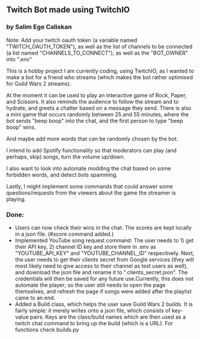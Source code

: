## Twitch Bot made using TwitchIO

### by Salim Ege Caliskan

Note: Add your twitch oauth token (a variable named "TWITCH_OAUTH_TOKEN"), as well as the list of channels to be connected (a list named "CHANNELS_TO_CONNECT"), as well as the "BOT_OWNER" into ".env"

This is a hobby project I am currently coding, using TwitchIO, as
I wanted to make a bot for a friend who streams (which makes the bot rather optimised for Guild Wars 2 streams).

At the moment it can be used to play an interactive game of Rock, Paper, and Scissors.
It also reminds the audience to follow the stream and to hydrate, and greets a chatter based on a message they send.
There is also a mini game that occurs randomly between 25 and 55 minutes, where the bot sends "beep boop" into the chat, and the first person to type "beep boop" wins.

And maybe add more words that can be randomly chosen by the bot.

I intend to add Spotify functionality so that moderators can play (and perhaps, skip) songs, turn the volume up/down.

I also want to look into automate modding the chat based on some forbidden words, and detect bots spamming.

Lastly, I might implement some commands that could answer some questions/requests from the viewers about the game the streamer is playing.


### Done:
<ul>
    <li>Users can now check their wins in the chat. The scores are kept locally in a json file. (#score command added.)</li>
    <li>Implemented YouTube song request command: The user needs to 1) get their API key, 2) channel ID key and store them in .env as "YOUTUBE_API_KEY" and "YOUTUBE_CHANNEL_ID" respectively.
Next, the user needs to get their clients secret from Google services (they will most likely need to give access to their channel as test users as well), and download the json file and rename it to ".clients_secret.json".
The credentials will then be saved for any future use.Currently, this does not automate the player; so the user still needs to open the page themselves, and refresh the page if songs were added after the playlist came to an end.</li>
    <li> Added a Build class, which helps the user save Guild Wars 2 builds. It is fairly simple: it merely writes onto a json file, which consists of key-value pairs.
Keys are the class/build names which are then used as a twitch chat command to bring up the build (which is a URL). For functions check builds.py</li>
</ul>
